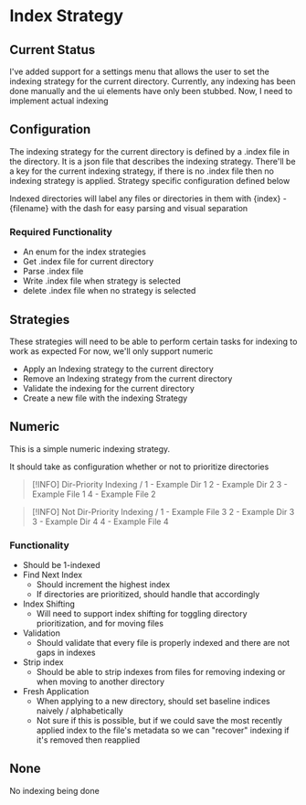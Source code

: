 # Index Strategy
## Current Status
I've added support for a settings menu that allows the user to set the indexing strategy for the current directory. Currently, any indexing has been done manually and the ui elements have only been stubbed. Now, I need to implement actual indexing

## Configuration
The indexing strategy for the current directory is defined by a .index file in the directory. It is a json file that describes the indexing strategy. There'll be a key for the current indexing strategy, if there is no .index file then no indexing strategy is applied. Strategy specific configuration defined below

Indexed directories will label any files or directories in them with {index} - {filename} with the dash for easy parsing and visual separation

### Required Functionality
- An enum for the index strategies
- Get .index file for current directory
- Parse .index file
- Write .index file when strategy is selected
- delete .index file when no strategy is selected

## Strategies
These strategies will need to be able to perform certain tasks for indexing to work as expected
For now, we'll only support numeric

- Apply an Indexing strategy to the current directory
- Remove an Indexing strategy from the current directory
- Validate the indexing for the current directory
- Create a new file with the indexing Strategy

## Numeric
This is a simple numeric indexing strategy.

It should take as configuration whether or not to prioritize  directories

> [!INFO] Dir-Priority Indexing
> /
> 1 - Example Dir 1
> 2 - Example Dir 2
> 3 - Example File 1
> 4 - Example File 2

> [!INFO] Not Dir-Priority Indexing
> /
> 1 - Example File 3
> 2 - Example Dir 3
> 3 - Example Dir 4
> 4 - Example File 4

### Functionality
- Should be 1-indexed
- Find Next Index
    - Should increment the highest index
    - If directories are prioritized, should handle that accordingly
- Index Shifting
    - Will need to support index shifting for toggling directory prioritization, and for moving files
- Validation
    - Should validate that every file is properly indexed and there are not gaps in indexes
- Strip index
    - Should be able to strip indexes from files for removing indexing or when moving to another directory
- Fresh Application
    - When applying to a new directory, should set baseline indices naively / alphabetically
    - Not sure if this is possible, but if we could save the most recently applied index to the file's metadata so we can "recover" indexing if it's removed then reapplied

## None
No indexing being done
